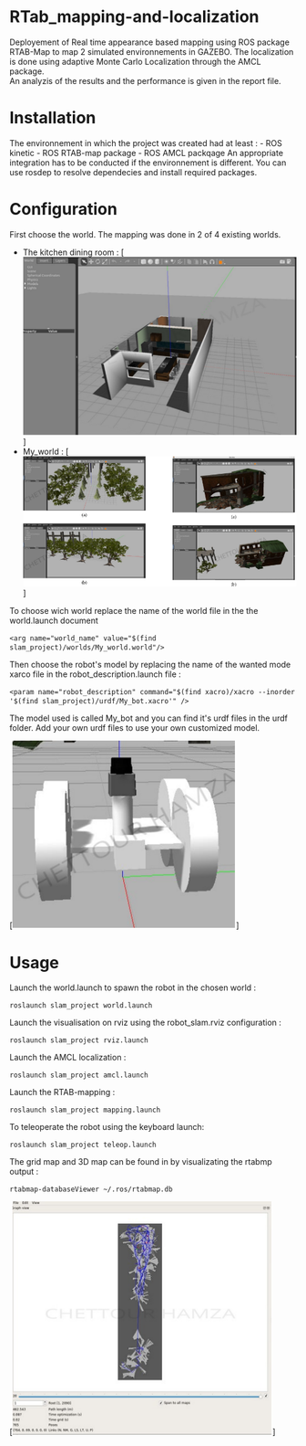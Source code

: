 # RTab_mapping-and-localization

Deployement of Real time appearance based mapping using ROS package RTAB-Map to map 2 simulated environnements in GAZEBO. The localization is done using adaptive Monte Carlo Localization through the AMCL package.  
An analyzis of the results and the performance is given in the report file. 

# Installation
The environnement in which the project was created had at least : 
    - ROS kinetic 
    - ROS RTAB-map package
    - ROS AMCL packqage 
An appropriate integration has to be conducted if the environnement is different. You can use rosdep to resolve dependecies and install required packages. 
# Configuration
First choose the world. The mapping was done in 2 of 4 existing worlds. 
  - The kitchen dining room : 
[![The kitchen dining room](/pics/Kitchen_dining_room.png)]
  - My_world : 
[![My_world](/pics/Custom_world.png)]

To choose wich world replace the name of the world file in the the world.launch document 

```
<arg name="world_name" value="$(find slam_project)/worlds/My_world.world"/>
```
Then choose the robot's model by replacing the name of the wanted mode xarco file in the robot_description.launch file :
```
<param name="robot_description" command="$(find xacro)/xacro --inorder '$(find slam_project)/urdf/My_bot.xacro'" />
```
The model used is called My_bot and you can find it's urdf files in the urdf folder. Add your own urdf files to use your own customized model. 

[![My_bot](/pics/Custom_robot.png)]

# Usage 

Launch the world.launch to spawn the robot in the chosen world : 
```
roslaunch slam_project world.launch
```
Launch the visualisation on rviz using the robot_slam.rviz configuration : 
```
roslaunch slam_project rviz.launch
```
Launch the AMCL localization : 
```
roslaunch slam_project amcl.launch
```
Launch the RTAB-mapping :
```
roslaunch slam_project mapping.launch
```
To teleoperate the robot using the keyboard launch: 
```
roslaunch slam_project teleop.launch
```
The grid map and 3D map can be found in by visualizating the rtabmp output : 
```
rtabmap-databaseViewer ~/.ros/rtabmap.db
```
[![map](/pics/Custom_env_map.png)]

